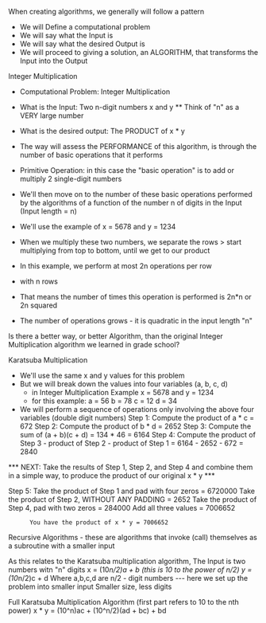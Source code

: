 

When creating algorithms, we generally will follow a pattern 

  - We will Define a computational problem
  - We will say what the Input is 
  - We will say what the desired Output is
  - We will proceed to giving a solution, an ALGORITHM, that transforms the Input into the Output
  
  Integer Multiplication
  
  - Computational Problem: Integer Multiplication
   
  - What is the Input: Two n-digit numbers x and y 
    ** Think of "n" as a VERY large number
    
  - What is the desired output: The PRODUCT of x * y
  
  - The way will assess the PERFORMANCE of this algorithm, is through the number of basic operations that it performs 
  - Primitive Operation: in this case the "basic operation" is to add or multiply 2 single-digit numbers 
  - We'll then move on to the number of these basic operations performed by the algorithms of a function of the number n of digits in the Input (Input length = n)
  
  - We'll use the example of x = 5678 and y = 1234
  - When we multiply these two numbers, we separate the rows > start multiplying from top to bottom, until we get to our product 
  - In this example, we perform at most 2n operations per row 
  - with n rows 
  - That means the number of times this operation is performed is 2n*n or 2n squared
  - The number of operations grows - it is quadratic in the input length "n" 
  
Is there a better way, or better Algorithm, than the original Integer Multiplication algorithm we learned in grade school?

Karatsuba Multiplication 

- We'll use the same x and y values for this problem
- But we will break down the values into four variables (a, b, c, d) 
  - in Integer Multiplication Example x = 5678 and y = 1234
  - for this example: 
    a = 56
    b = 78
    c = 12
    d = 34 
- We will perform a sequence of operations only involving the above four variables (double digit numbers)
  Step 1: Compute the product of a * c = 672
  Step 2: Compute the product of b * d = 2652
  Step 3: Compute the sum of (a + b)(c + d) = 134 * 46 = 6164
  Step 4: Compute the product of Step 3 - product of Step 2 - product of Step 1 = 6164 - 2652 - 672 = 2840
  
*** NEXT: Take the results of Step 1, Step 2, and Step 4 and combine them in a simple way, to produce the product of our original x * y ***

  Step 5: Take the product of Step 1 and pad with four zeros = 6720000
          Take the product of Step 2, WITHOUT ANY PADDING    =    2652
          Take the product of Step 4, pad with two zeros     =  284000
          Add all three values                               = 7006652
          
          You have the product of x * y = 7006652
  
Recursive Algorithms - these are algorithms that invoke (call) themselves as a subroutine with a smaller input 

As this relates to the Karatsuba multiplication algorithm, 
The Input is two numbers witn "n" digits 
  x = (10*n/2)a + b (this is 10 to the power of n/2)
  y = (10*n/2)c + d
  Where a,b,c,d are n/2 - digit numbers --- here we set up the problem into smaller input
  Smaller size, less digits 
  
  Full Karatsuba Multiplication Algorithm (first part refers to 10 to the nth power)
    x * y = (10^n)ac + (10^n/2)(ad + bc) + bd 
  
  
  
  
  
  
  
  
  
  
  
  
  
  
  
  
  
  
  
  
  
  
  
  
  
  
  
  
  
  
  
  
  